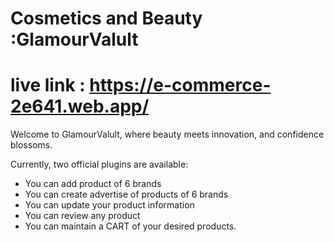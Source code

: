 # Cosmetics and Beauty :GlamourValult
# live link : https://e-commerce-2e641.web.app/

Welcome to GlamourValult, where beauty meets innovation, and confidence blossoms.

Currently, two official plugins are available:

- You can add product of 6 brands
- You can create advertise of products of 6 brands
- You can update your product information
- You can review any product
- You can maintain a CART of your desired products.
